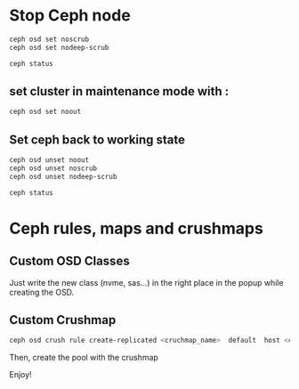# Stop Ceph node

```bash
ceph osd set noscrub
ceph osd set nodeep-scrub

ceph status
```

## set cluster in maintenance mode with :

```bash
ceph osd set noout
```

## Set ceph back to working state

```bash
ceph osd unset noout
ceph osd unset noscrub
ceph osd unset nodeep-scrub

ceph status
```

# Ceph rules, maps and crushmaps

## Custom OSD Classes

Just write the new class (nvme, sas...) in the right place in the popup while creating the OSD.

## Custom Crushmap

```bash
ceph osd crush rule create-replicated <cruchmap_name>  default  host <class_name>
```

Then, create the pool with the crushmap

Enjoy!
